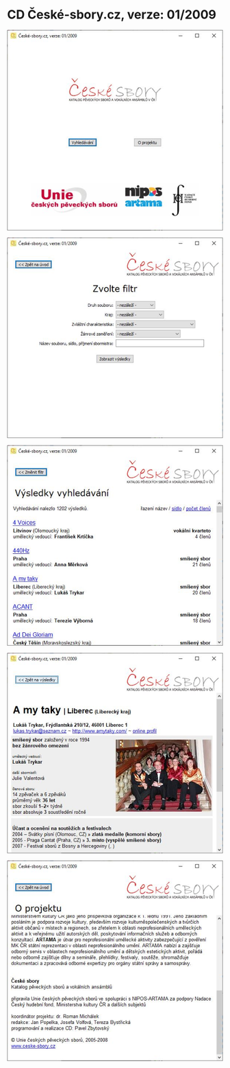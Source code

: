 # CD České-sbory.cz, verze: 01/2009

![](cs-cd-1.1/screen1.JPG)

![](cs-cd-1.1/screen2.JPG)

![](cs-cd-1.1/screen3.JPG)

![](cs-cd-1.1/screen4.JPG)

![](cs-cd-1.1/screen5.JPG)
